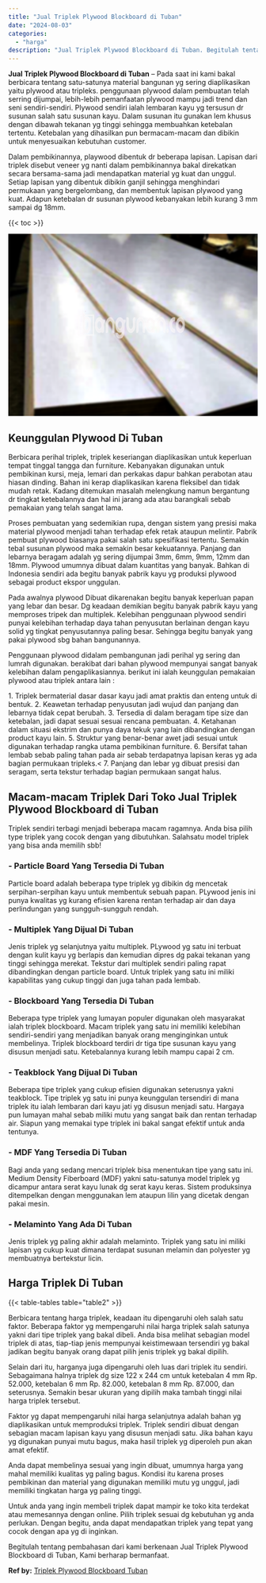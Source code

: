 ```yaml
---
title: "Jual Triplek Plywood Blockboard di Tuban"
date: "2024-08-03"
categories: 
  - "harga"
description: "Jual Triplek Plywood Blockboard di Tuban. Begitulah tentang pembahasan dari kami berkenaan Jual Triplek Plywood Blockboard di Tuban, Kami berharap bermanfaat..."
---
```


**Jual Triplek Plywood Blockboard di Tuban** – Pada saat ini kami bakal berbicara tentang satu-satunya material bangunan yg sering diaplikasikan yaitu plywood atau tripleks. penggunaan plywood dalam pembuatan telah serring dijumpai, lebih-lebih pemanfaatan plywood mampu jadi trend dan seni sendiri-sendiri. Plywood sendiri ialah lembaran kayu yg tersusun dr susunan salah satu susunan kayu. Dalam susunan itu gunakan lem khusus dengan dibawah tekanan yg tinggi sehingga membuahkan ketebalan tertentu. Ketebalan yang dihasilkan pun bermacam-macam dan dibikin untuk menyesuaikan kebutuhan customer.

Dalam pembikinannya, playwood dibentuk dr beberapa lapisan. Lapisan dari triplek disebut veneer yg nanti dalam pembikinannya bakal direkatkan secara bersama-sama jadi mendapatkan material yg kuat dan unggul. Setiap lapisan yang dibentuk dibikin ganjil sehingga menghindari permukaan yang bergelombang, dan membentuk lapisan plywood yang kuat. Adapun ketebalan dr susunan plywood kebanyakan lebih kurang 3 mm sampai dg 18mm.

{{< toc >}}

![Jual Triplek Plywood Blockboard di Tuban](/images/jual-triplek-murah-24.png)

## Keunggulan Plywood Di Tuban

Berbicara perihal triplek, triplek keseriangan diaplikasikan untuk keperluan tempat tinggal tangga dan furniture. Kebanyakan digunakan untuk pembikinan kursi, meja, lemari dan perkakas dapur bahkan perabotan atau hiasan dinding. Bahan ini kerap diaplikasikan karena fleksibel dan tidak mudah retak. Kadang ditemukan masalah melengkung namun bergantung dr tingkat ketebalannya dan hal ini jarang ada atau barangkali sebab pemakaian yang telah sangat lama.

Proses pembuatan yang sedemikian rupa, dengan sistem yang presisi maka material plywood menjadi tahan terhadap efek retak ataupun melintir. Pabrik pembuat plywood biasanya pakai salah satu spesifikasi tertentu. Semakin tebal susunan plywood maka semakin besar kekuatannya. Panjang dan lebarnya beragam adalah yg sering dijumpai 3mm, 6mm, 9mm, 12mm dan 18mm. Plywood umumnya dibuat dalam kuantitas yang banyak. Bahkan di Indonesia sendiri ada begitu banyak pabrik kayu yg produksi plywood sebagai product ekspor unggulan.

Pada awalnya plywood Dibuat dikarenakan begitu banyak keperluan papan yang lebar dan besar. Dg keadaan demikian begitu banyak pabrik kayu yang memproses tripek dan multiplek. Kelebihan penggunaan plywood sendiri punyai kelebihan terhadap daya tahan penyusutan berlainan dengan kayu solid yg tingkat penyusutannya paling besar. Sehingga begitu banyak yang pakai plywood sbg bahan bangunannya.

Penggunaan plywood didalam pembangunan jadi perihal yg sering dan lumrah digunakan. berakibat dari bahan plywood mempunyai sangat banyak kelebihan dalam pengaplikasiannya. berikut ini ialah keunggulan pemakaian plywood atau triplek antara lain :

1\. Triplek bermaterial dasar dasar kayu jadi amat praktis dan enteng untuk di bentuk. 2. Keawetan terhadap penyusutan jadi wujud dan panjang dan lebarnya tidak cepat berubah. 3. Tersedia di dalam beragam tipe size dan ketebalan, jadi dapat sesuai sesuai rencana pembuatan. 4. Ketahanan dalam situasi ekstrim dan punya daya tekuk yang lain dibandingkan dengan product kayu lain. 5. Struktur yang benar-benar awet jadi sesuai untuk digunakan terhadap rangka utama pembikinan furniture. 6. Bersifat tahan lembab sebab paling tahan pada air sebab terdapatnya lapisan keras yg ada bagian permukaan tripleks.< 7. Panjang dan lebar yg dibuat presisi dan seragam, serta tekstur terhadap bagian permukaan sangat halus.

## Macam-macam Triplek Dari Toko Jual Triplek Plywood Blockboard di Tuban

Triplek sendiri terbagi menjadi beberapa macam ragamnya. Anda bisa pilih type triplek yang cocok dengan yang dibutuhkan. Salahsatu model triplek yang bisa anda memilih sbb!

### \- Particle Board Yang Tersedia Di Tuban

Particle board adalah beberapa type triplek yg dibikin dg mencetak serpihan-serpihan kayu untuk membentuk sebuah papan. PLywood jenis ini punya kwalitas yg kurang efisien karena rentan terhadap air dan daya perlindungan yang sungguh-sungguh rendah.

### \- Multiplek Yang Dijual Di Tuban

Jenis triplek yg selanjutnya yaitu multiplek. PLywood yg satu ini terbuat dengan kulit kayu yg berlapis dan kemudian dipres dg pakai tekanan yang tinggi sehingga merekat. Tekstur dari multiplek sendiri paling rapat dibandingkan dengan particle board. Untuk triplek yang satu ini miliki kapabilitas yang cukup tinggi dan juga tahan pada lembab.

### \- Blockboard Yang Tersedia Di Tuban

Beberapa type triplek yang lumayan populer digunakan oleh masyarakat ialah triplek blockboard. Macam triplek yang satu ini memiliki kelebihan sendiri-sendiri yang menjadikan banyak orang menginginkan untuk membelinya. Triplek blockboard terdiri dr tiga tipe susunan kayu yang disusun menjadi satu. Ketebalannya kurang lebih mampu capai 2 cm.

### \- Teakblock Yang Dijual Di Tuban

Beberapa tipe triplek yang cukup efisien digunakan seterusnya yakni teakblock. Tipe triplek yg satu ini punya keunggulan tersendiri di mana triplek itu ialah lembaran dari kayu jati yg disusun menjadi satu. Hargaya pun lumayan mahal sebab miliki mutu yang sangat baik dan rentan terhadap air. Siapun yang memakai type triplek ini bakal sangat efektif untuk anda tentunya.

### \- MDF Yang Tersedia Di Tuban

Bagi anda yang sedang mencari triplek bisa menentukan tipe yang satu ini. Medium Density Fiberboard (MDF) yakni satu-satunya model triplek yg dicampur antara serat kayu lunak dg serat kayu keras. Sistem produksinya ditempelkan dengan menggunakan lem ataupun lilin yang dicetak dengan pakai mesin.

### \- Melaminto Yang Ada Di Tuban

Jenis triplek yg paling akhir adalah melaminto. Triplek yang satu ini miliki lapisan yg cukup kuat dimana terdapat susunan melamin dan polyester yg membuatnya bertekstur licin.

## Harga Triplek Di Tuban

{{< table-tables table="table2" >}}

Berbicara tentang harga triplek, keadaan itu dipengaruhi oleh salah satu faktor. Beberapa faktor yg mempengaruhi nilai harga triplek salah satunya yakni dari tipe triplek yang bakal dibeli. Anda bisa melihat sebagian model triplek di atas, tiap-tiap jenis mempunyai keistimewaan tersendiri yg bakal jadikan begitu banyak orang dapat pilih jenis triplek yg bakal dipilih.

Selain dari itu, harganya juga dipengaruhi oleh luas dari triplek itu sendiri. Sebagaimana halnya triplek dg size 122 x 244 cm untuk ketebalan 4 mm Rp. 52.000, ketebalan 6 mm Rp. 82.000, ketebalan 8 mm Rp. 87.000, dan seterusnya. Semakin besar ukuran yang dipilih maka tambah tinggi nilai harga triplek tersebut.

Faktor yg dapat mempengaruhi nilai harga selanjutnya adalah bahan yg diaplikasikan untuk memproduksi triplek. Triplek sendiri dibuat dengan sebagian macam lapisan kayu yang disusun menjadi satu. Jika bahan kayu yg digunakan punyai mutu bagus, maka hasil triplek yg diperoleh pun akan amat efektif.

Anda dapat membelinya sesuai yang ingin dibuat, umumnya harga yang mahal memiliki kualitas yg paling bagus. Kondisi itu karena proses pembikinan dan material yang digunakan memiliki mutu yg unggul, jadi memiliki tingkatan harga yg paling tinggi.

Untuk anda yang ingin membeli triplek dapat mampir ke toko kita terdekat atau memesannya dengan online. Pilih triplek sesuai dg kebutuhan yg anda perlukan. Dengan begitu, anda dapat mendapatkan triplek yang tepat yang cocok dengan apa yg di inginkan.

Begitulah tentang pembahasan dari kami berkenaan Jual Triplek Plywood Blockboard di Tuban, Kami berharap bermanfaat.

**Ref by:** [Triplek Plywood Blockboard Tuban](https://id.wikipedia.org/wiki/Triplek)
